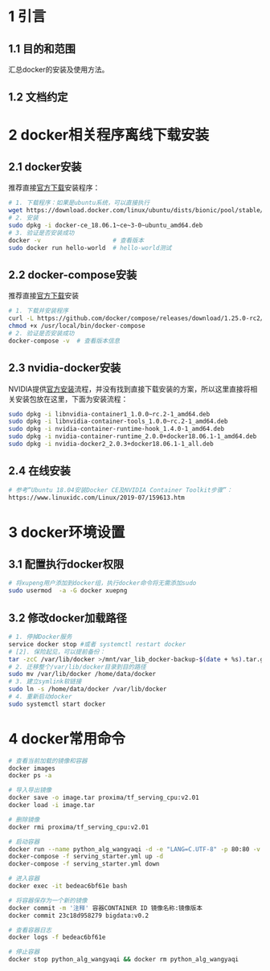 # 1 引言
## 1.1 目的和范围
汇总docker的安装及使用方法。

## 1.2 文档约定



# 2 docker相关程序离线下载安装
## 2.1 docker安装

推荐直接[官方下载](https://download.docker.com/)安装程序：

```bash
# 1. 下载程序：如果是ubuntu系统，可以直接执行
wget https://download.docker.com/linux/ubuntu/dists/bionic/pool/stable/amd64/docker-ce_18.06.1~ce~3-0~ubuntu_amd64.deb
# 2. 安装
sudo dpkg -i docker-ce_18.06.1~ce~3-0~ubuntu_amd64.deb
# 3. 验证是否安装成功
docker -v	                 # 查看版本
sudo docker run hello-world  # hello-world测试
```

## 2.2 docker-compose安装

推荐直接[官方下载](https://github.com/docker/compose/releases/)安装

```bash
# 1. 下载并安装程序
curl -L https://github.com/docker/compose/releases/download/1.25.0-rc2/docker-compose-`uname -s`-`uname -m` -o /usr/local/bin/docker-compose
chmod +x /usr/local/bin/docker-compose
# 2. 验证是否安装成功
docker-compose -v  # 查看版本信息
```

## 2.3 nvidia-docker安装

NVIDIA提供[官方安装](https://github.com/NVIDIA/nvidia-docker/releases)流程，并没有找到直接下载安装的方案，所以这里直接将相关安装包放在这里，下面为安装流程：

```bash
sudo dpkg -i libnvidia-container1_1.0.0~rc.2-1_amd64.deb
sudo dpkg -i libnvidia-container-tools_1.0.0~rc.2-1_amd64.deb
sudo dpkg -i nvidia-container-runtime-hook_1.4.0-1_amd64.deb
sudo dpkg -i nvidia-container-runtime_2.0.0+docker18.06.1-1_amd64.deb
sudo dpkg -i nvidia-docker2_2.0.3+docker18.06.1-1_all.deb
```

## 2.4 在线安装

```bash
# 参考“Ubuntu 18.04安装Docker CE及NVIDIA Container Toolkit步骤”：
https://www.linuxidc.com/Linux/2019-07/159613.htm
```

# 3 docker环境设置

## 3.1 配置执行docker权限
```bash
# 将xupeng用户添加到docker组，执行docker命令将无需添加sudo
sudo usermod  -a -G docker xuepng
```

## 3.2 修改docker加载路径
```bash
# 1. 停掉Docker服务
service docker stop #或者 systemctl restart docker
# [2]. 保险起见，可以提前备份：
tar -zcC /var/lib/docker >/mnt/var_lib_docker-backup-$(date + %s).tar.gz
# 2. 迁移整个/var/lib/docker目录到目的路径
sudo mv /var/lib/docker /home/data/docker
# 3. 建立symlink软链接
sudo ln -s /home/data/docker /var/lib/docker
# 4. 重新启动docker
sudo systemctl start docker
```

# 4 docker常用命令

```bash
# 查看当前加载的镜像和容器
docker images
docker ps -a

# 导入导出镜像
docker save -o image.tar proxima/tf_serving_cpu:v2.01
docker load -i image.tar

# 删除镜像
docker rmi proxima/tf_serving_cpu:v2.01

# 启动容器
docker run --name python_alg_wangyaqi -d -e "LANG=C.UTF-8" -p 80:80 -v /data/wangyaqi:/data/service -v /data/wangyaqi2:/data/code python_alg:0.5 
docker-compose -f serving_starter.yml up -d
docker-compose -f serving_starter.yml down

# 进入容器
docker exec -it bedeac6bf61e bash

# 将容器保存为一个新的镜像
docker commit -m '注释' 容器CONTAINER ID 镜像名称:镜像版本
docker commit 23c18d958279 bigdata:v0.2

# 查看容器日志
docker logs -f bedeac6bf61e

# 停止容器
docker stop python_alg_wangyaqi && docker rm python_alg_wangyaqi

```